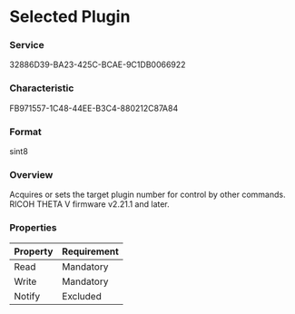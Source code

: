 # Selected Plugin

### Service

32886D39-BA23-425C-BCAE-9C1DB0066922

### Characteristic

FB971557-1C48-44EE-B3C4-880212C87A84

### Format

sint8

### Overview

Acquires or sets the target plugin number for control by other commands.  
RICOH THETA V firmware v2.21.1 and later.

### Properties

| Property | Requirement |
|:--|:--|
| Read | Mandatory |
| Write | Mandatory |
| Notify | Excluded |
